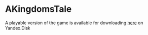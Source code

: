 # AKingdomsTale

A playable version of the game is available for downloading [here](https://yadi.sk/d/QShQrDOo8z9n5A) on Yandex.Disk
